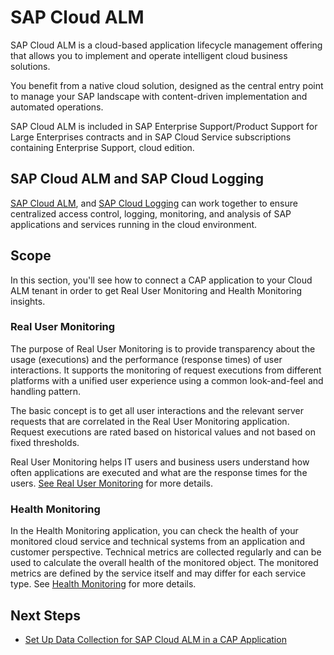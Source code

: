 # SAP Cloud ALM 
SAP Cloud ALM is a cloud-based application lifecycle management offering that allows you to implement and operate intelligent cloud business solutions.

You benefit from a native cloud solution, designed as the central entry point to manage your SAP landscape with content-driven implementation and automated operations.

SAP Cloud ALM is included in SAP Enterprise Support/Product Support for Large Enterprises contracts and in SAP Cloud Service subscriptions containing Enterprise Support, cloud edition. 

## SAP Cloud ALM  and SAP Cloud Logging
[SAP Cloud ALM](https://support.sap.com/en/alm/sap-cloud-alm.html?anchorId=section_copy), and [SAP Cloud Logging](https://help.sap.com/docs/application-logging-service?locale=en-US&state=PRODUCTION&version=Validation) can work together to ensure centralized access control, logging, monitoring, and analysis of SAP applications and services running in the cloud environment.


## Scope 
In this section, you'll see how to connect a CAP application to your Cloud ALM tenant in order to get Real User Monitoring and Health Monitoring insights.

### Real User Monitoring
The purpose of Real User Monitoring is to provide transparency about the usage (executions) and the performance (response times) of user interactions. It supports the monitoring of request executions from different platforms with a unified user experience using a common look-and-feel and handling pattern. 

The basic concept is to get all user interactions and the relevant server requests that are correlated in the Real User Monitoring application. Request executions are rated based on historical values and not based on fixed thresholds.

Real User Monitoring helps IT users and business users understand how often applications are executed and what are the response times for the users. 
[See Real User Monitoring](https://support.sap.com/en/alm/sap-cloud-alm/operations/expert-portal/real-user-monitoring.html) for more details. 

### Health Monitoring
In the Health Monitoring application, you can check the health of your monitored cloud service and technical systems from an application and customer perspective. Technical metrics are collected regularly and can be used to calculate the overall health of the monitored object. The monitored metrics are defined by the service itself and may differ for each service type. See [Health Monitoring](https://support.sap.com/en/alm/sap-cloud-alm/operations/expert-portal/health-monitoring.html) for more details.

## Next Steps
- [Set Up Data Collection for SAP Cloud ALM in a CAP Application](./enable-sap-cloud-alm.md)
